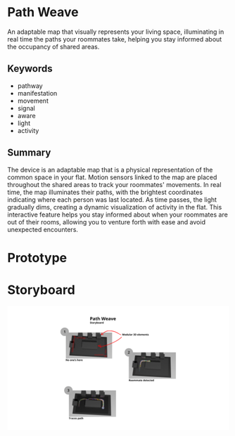 # Path Weave
An adaptable map that visually represents your living space, illuminating in real time the paths your roommates take, helping you stay informed about the occupancy of shared areas.

## Keywords
- pathway
- manifestation
- movement
- signal
- aware
- light
- activity

## Summary
The device is an adaptable map that is a physical representation of the common space in your flat. Motion sensors linked to the map are placed throughout the shared areas to track your roommates' movements. In real time, the map illuminates their paths, with the brightest coordinates indicating where each person was last located. As time passes, the light gradually dims, creating a dynamic visualization of activity in the flat. This interactive feature helps you stay informed about when your roommates are out of their rooms, allowing you to venture forth with ease and avoid unexpected encounters.
# Prototype

# Storyboard
![Screenshot](path_weave_storyboard.png)